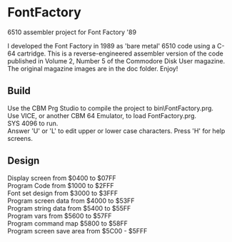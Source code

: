 # FontFactory
6510 assembler project for Font Factory '89

I developed the Font Factory in 1989 as 'bare metal' 6510 code using a C-64 cartridge. This is a reverse-engineered assembler version of the code published in Volume 2, Number 5 of the Commodore Disk User magazine. The original magazine images are in the doc folder. Enjoy!

## Build
Use the CBM Prg Studio to compile the project to bin\FontFactory.prg.\
Use VICE, or another CBM 64 Emulator, to load FontFactory.prg.\
SYS 4096 to run.\
Answer 'U' or 'L' to edit upper or lower case characters. Press 'H' for help screens.

## Design
Display screen from $0400 to $07FF\
Program Code from $1000 to $2FFF\
Font set design from $3000 to $3FFF\
Program screen data from $4000 to $53FF\
Program string data from $5400 to $55FF\
Program vars from $5600 to $57FF\
Program command map $5800 to $58FF\
Program screen save area from $5C00 - $5FFF
